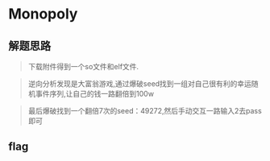 # Monopoly

## 解题思路

> 下载附件得到一个so文件和elf文件.

> 逆向分析发现是大富翁游戏,通过爆破seed找到一组对自己很有利的幸运随机事件序列,让自己的钱一路翻倍到100w

> 最后爆破找到一个翻倍7次的seed：49272,然后手动交互一路输入2去pass即可

## flag

> 
